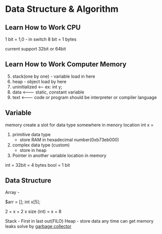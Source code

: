 # Data Structure & Algorithm

## Learn How to Work CPU

1 bit = 1,0 - in switch 
8 bit = 1 bytes

current support 32bit or 64bit

## Learn How to Work Computer Memory

5. stack(one by one) - variable load in here
4. heap - object load by here
3. uninitialized <-- ex: int y;
2. data <--- static, constant variable
1. text <--- code or program should be interpreter or compiler language

## Variable

memory create a slot for data type somewhere in menory location int x = 
1. primitive data type
   - store RAM in hexadecimal number(0xb73eb000)
2. complex data type (custom)
   - store in heap
3. Pointer in another variable location in memory

int = 32bit = 4 bytes
bool = 1 bit

## Data Structure

Array - 

$arr = [];
int x[5];

2 = x + 2 x size (int)
= x + 8

Stack - First in last out(FILO)
Heap - store data any time can get
     memory leaks solve by [garbage collector](https://www.php.net/manual/en/features.gc.php)


